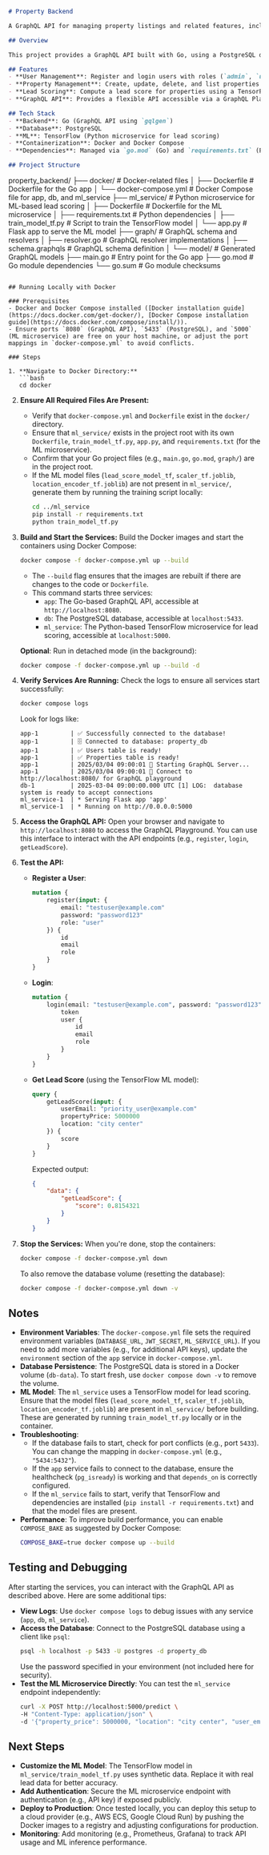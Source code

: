 
```markdown
# Property Backend

A GraphQL API for managing property listings and related features, including user registration, property management, and lead scoring using a TensorFlow-based ML model.

## Overview

This project provides a GraphQL API built with Go, using a PostgreSQL database for persistence and a Python-based microservice for ML-based lead scoring. The API supports features like registering users, logging in, creating/updating/deleting properties (for vendors), and computing lead scores for properties based on user inputs.

## Features
- **User Management**: Register and login users with roles (`admin`, `user`, `vendor`).
- **Property Management**: Create, update, delete, and list properties (vendors only).
- **Lead Scoring**: Compute a lead score for properties using a TensorFlow neural network (served via a Python microservice).
- **GraphQL API**: Provides a flexible API accessible via a GraphQL Playground.

## Tech Stack
- **Backend**: Go (GraphQL API using `gqlgen`)
- **Database**: PostgreSQL
- **ML**: TensorFlow (Python microservice for lead scoring)
- **Containerization**: Docker and Docker Compose
- **Dependencies**: Managed via `go.mod` (Go) and `requirements.txt` (Python)

## Project Structure
```
property_backend/
├── docker/                   # Docker-related files
│   ├── Dockerfile            # Dockerfile for the Go app
│   └── docker-compose.yml    # Docker Compose file for app, db, and ml_service
├── ml_service/               # Python microservice for ML-based lead scoring
│   ├── Dockerfile            # Dockerfile for the ML microservice
│   ├── requirements.txt      # Python dependencies
│   ├── train_model_tf.py     # Script to train the TensorFlow model
│   └── app.py                # Flask app to serve the ML model
├── graph/                    # GraphQL schema and resolvers
│   ├── resolver.go           # GraphQL resolver implementations
│   ├── schema.graphqls       # GraphQL schema definition
│   └── model/                # Generated GraphQL models
├── main.go                   # Entry point for the Go app
├── go.mod                    # Go module dependencies
└── go.sum                    # Go module checksums
```

## Running Locally with Docker

### Prerequisites
- Docker and Docker Compose installed ([Docker installation guide](https://docs.docker.com/get-docker/), [Docker Compose installation guide](https://docs.docker.com/compose/install/)).
- Ensure ports `8080` (GraphQL API), `5433` (PostgreSQL), and `5000` (ML microservice) are free on your host machine, or adjust the port mappings in `docker-compose.yml` to avoid conflicts.

### Steps

1. **Navigate to Docker Directory:**
   ```bash
   cd docker
   ```

2. **Ensure All Required Files Are Present:**
   - Verify that `docker-compose.yml` and `Dockerfile` exist in the `docker/` directory.
   - Ensure that `ml_service/` exists in the project root with its own `Dockerfile`, `train_model_tf.py`, `app.py`, and `requirements.txt` (for the ML microservice).
   - Confirm that your Go project files (e.g., `main.go`, `go.mod`, `graph/`) are in the project root.
   - If the ML model files (`lead_score_model_tf`, `scaler_tf.joblib`, `location_encoder_tf.joblib`) are not present in `ml_service/`, generate them by running the training script locally:
     ```bash
     cd ../ml_service
     pip install -r requirements.txt
     python train_model_tf.py
     ```

3. **Build and Start the Services:**
   Build the Docker images and start the containers using Docker Compose:
   ```bash
   docker compose -f docker-compose.yml up --build
   ```
   - The `--build` flag ensures that the images are rebuilt if there are changes to the code or `Dockerfile`.
   - This command starts three services:
     - `app`: The Go-based GraphQL API, accessible at `http://localhost:8080`.
     - `db`: The PostgreSQL database, accessible at `localhost:5433`.
     - `ml_service`: The Python-based TensorFlow microservice for lead scoring, accessible at `localhost:5000`.

   **Optional**: Run in detached mode (in the background):
   ```bash
   docker compose -f docker-compose.yml up --build -d
   ```

4. **Verify Services Are Running:**
   Check the logs to ensure all services start successfully:
   ```bash
   docker compose logs
   ```
   Look for logs like:
   ```
   app-1         | ✅ Successfully connected to the database!
   app-1         | 🗄️ Connected to database: property_db
   app-1         | ✅ Users table is ready!
   app-1         | ✅ Properties table is ready!
   app-1         | 2025/03/04 09:00:01 🚀 Starting GraphQL Server...
   app-1         | 2025/03/04 09:00:01 🔗 Connect to http://localhost:8080/ for GraphQL playground
   db-1          | 2025-03-04 09:00:00.000 UTC [1] LOG:  database system is ready to accept connections
   ml_service-1  | * Serving Flask app 'app'
   ml_service-1  | * Running on http://0.0.0.0:5000
   ```

5. **Access the GraphQL API:**
   Open your browser and navigate to `http://localhost:8080` to access the GraphQL Playground. You can use this interface to interact with the API endpoints (e.g., `register`, `login`, `getLeadScore`).

6. **Test the API:**
   - **Register a User**:
     ```graphql
     mutation {
         register(input: {
             email: "testuser@example.com"
             password: "password123"
             role: "user"
         }) {
             id
             email
             role
         }
     }
     ```
   - **Login**:
     ```graphql
     mutation {
         login(email: "testuser@example.com", password: "password123") {
             token
             user {
                 id
                 email
                 role
             }
         }
     }
     ```
   - **Get Lead Score** (using the TensorFlow ML model):
     ```graphql
     query {
         getLeadScore(input: {
             userEmail: "priority_user@example.com"
             propertyPrice: 5000000
             location: "city center"
         }) {
             score
         }
     }
     ```
     Expected output:
     ```json
     {
         "data": {
             "getLeadScore": {
                 "score": 0.8154321
             }
         }
     }
     ```

7. **Stop the Services:**
   When you're done, stop the containers:
   ```bash
   docker compose -f docker-compose.yml down
   ```
   To also remove the database volume (resetting the database):
   ```bash
   docker compose -f docker-compose.yml down -v
   ```

## Notes

- **Environment Variables**: The `docker-compose.yml` file sets the required environment variables (`DATABASE_URL`, `JWT_SECRET`, `ML_SERVICE_URL`). If you need to add more variables (e.g., for additional API keys), update the `environment` section of the `app` service in `docker-compose.yml`.
- **Database Persistence**: The PostgreSQL data is stored in a Docker volume (`db-data`). To start fresh, use `docker compose down -v` to remove the volume.
- **ML Model**: The `ml_service` uses a TensorFlow model for lead scoring. Ensure that the model files (`lead_score_model_tf`, `scaler_tf.joblib`, `location_encoder_tf.joblib`) are present in `ml_service/` before building. These are generated by running `train_model_tf.py` locally or in the container.
- **Troubleshooting**:
  - If the database fails to start, check for port conflicts (e.g., port `5433`). You can change the mapping in `docker-compose.yml` (e.g., `"5434:5432"`).
  - If the `app` service fails to connect to the database, ensure the healthcheck (`pg_isready`) is working and that `depends_on` is correctly configured.
  - If the `ml_service` fails to start, verify that TensorFlow and dependencies are installed (`pip install -r requirements.txt`) and that the model files are present.
- **Performance**: To improve build performance, you can enable `COMPOSE_BAKE` as suggested by Docker Compose:
  ```bash
  COMPOSE_BAKE=true docker compose up --build
  ```

## Testing and Debugging

After starting the services, you can interact with the GraphQL API as described above. Here are some additional tips:

- **View Logs**: Use `docker compose logs` to debug issues with any service (`app`, `db`, `ml_service`).
- **Access the Database**: Connect to the PostgreSQL database using a client like `psql`:
  ```bash
  psql -h localhost -p 5433 -U postgres -d property_db
  ```
  Use the password specified in your environment (not included here for security).
- **Test the ML Microservice Directly**: You can test the `ml_service` endpoint independently:
  ```bash
  curl -X POST http://localhost:5000/predict \
  -H "Content-Type: application/json" \
  -d '{"property_price": 5000000, "location": "city center", "user_email": "priority_user@example.com"}'
  ```

## Next Steps

- **Customize the ML Model**: The TensorFlow model in `ml_service/train_model_tf.py` uses synthetic data. Replace it with real lead data for better accuracy.
- **Add Authentication**: Secure the ML microservice endpoint with authentication (e.g., API key) if exposed publicly.
- **Deploy to Production**: Once tested locally, you can deploy this setup to a cloud provider (e.g., AWS ECS, Google Cloud Run) by pushing the Docker images to a registry and adjusting configurations for production.
- **Monitoring**: Add monitoring (e.g., Prometheus, Grafana) to track API usage and ML inference performance.
```



